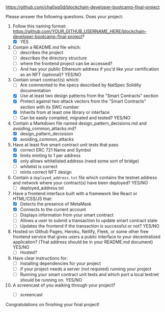https://github.com/cha0sg0d/blockchain-developer-bootcamp-final-project

Please answer the following questions. Does your project:

1. Follow this naming format: https://github.com/YOUR_GITHUB_USERNAME_HERE/blockchain-developer-bootcamp-final-project? 
    - [x] YES

2. Contain a README.md file which:
    - [ ] describes the project
    - [ ] describes the directory structure
    - [ ] where the frontend project can be accessed? 
    - [ ] And has your public Ethereum address if you'd like your certification as an NFT (optional)? YES/NO

3. Contain smart contract(s) which:
    - [ ] Are commented to the specs described by NatSpec Solidity documentation
    - [x] Use at least two design patterns from the "Smart Contracts" section
    - [x] Protect against two attack vectors from the "Smart Contracts" section with its SWC number
    - [x] Inherits from at least one library or interface
    - [ ] Can be easily compiled, migrated and tested? YES/NO

4.  Contain a Markdown file named design_pattern_decisions.md and avoiding_common_attacks.md? 
    - [x] design_pattern_decisision
    - [x] avoiding_common_attacks

5. Have at least five smart contract unit tests that pass
    - [x] correct ERC 721 Name and Symbol
    - [x] limits minting to 1 per address
    - [x] only allows whitelisted address (need some sort of bridge)
    - [ ] whitelist is correct 
    - [ ] mints correct NFT design

6. Contain a `deployed_address.txt` file which contains the testnet address and network where your contract(s) have been deployed? YES/NO
     - [ ] deployed_address.txt

7. Have a frontend interface built with a framework like React or HTML/CSS/JS that:
    - [x] Detects the presence of MetaMask
    - [x] Connects to the current account
    - [ ] Displays information from your smart contract
    - [ ] Allows a user to submit a transaction to update smart contract state
    - [ ] Updates the frontend if the transaction is successful or not? YES/NO

8. Hosted on Github Pages, Heroku, Netlify, Fleek, or some other free frontend service that gives users a public interface to your decentralized application? (That address should be in your README.md document) YES/NO
    - [ ] Hosted? 

9. Have clear instructions for: 
    - [ ] Installing dependencies for your project 
    - [ ] if your project needs a server (not required) running your project
    - [ ] Running your smart contract unit tests and which port a local testnet should be running on. YES/NO

10. A screencast of you walking through your project?
    - [ ] screencast


Congratulations on finishing your final project!